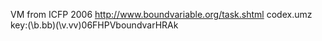 VM from ICFP 2006
http://www.boundvariable.org/task.shtml
codex.umz key:(\b.bb)(\v.vv)06FHPVboundvarHRAk
